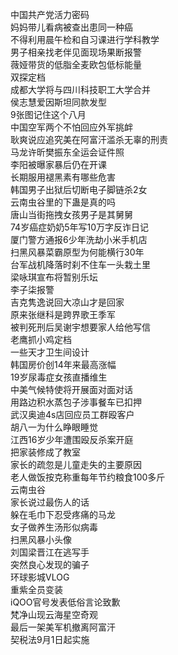 中国共产党活力密码  
妈妈带儿看病被查出患同一种癌  
不得利用晨午检和自习课进行学科教学  
男子相亲找老伴见面现场果断报警  
薇娅带货的低脂全麦欧包低标能量  
双探定档  
成都大学将与四川科技职工大学合并  
侯志慧爱因斯坦同款发型  
9张图记住这个八月  
中国空军两个不怕回应外军挑衅  
耿爽说应追究美在阿富汗滥杀无辜的刑责  
马龙许昕樊振东全运会证件照  
李阳被曝家暴后仍在开课  
长期服用褪黑素有哪些危害  
韩国男子出狱后切断电子脚链杀2女  
云南虫谷里的下蛊是真的吗  
唐山当街拖拽女孩男子是其舅舅  
74岁癌症奶奶5年写10万字反诈日记  
厦门警方通报6少年洗劫小米手机店  
扫黑风暴菜霸原型为何能横行30年  
台军战机降落时刹不住车一头栽土里  
梁咏琪宣布将暂别乐坛  
李子柒报警  
吉克隽逸说回大凉山才是回家  
原来张继科是跨界歌王季军  
被判死刑后吴谢宇想要家人给他写信  
老鹰抓小鸡定档  
一些天才卫生间设计  
韩国房价创14年来最高涨幅  
19岁尿毒症女孩直播维生  
中美气候特使将开展面对面对话  
用路边积水蒸包子涉事餐车已扣押  
武汉奥迪4s店回应员工群殴客户  
胡八一为什么睁眼睡觉  
江西16岁少年遭围殴反杀案开庭  
把家装修成了教室  
家长的疏忽是儿童走失的主要原因  
老人做饭按克称重每年节约粮食100多斤  
云南虫谷  
家长说过最伤人的话  
躲在毛巾下忍受疼痛的马龙  
女子做养生汤形似病毒  
扫黑风暴小头像  
刘国梁晋江在逃写手  
突然良心发现的骗子  
环球影城VLOG  
重紫全员变装  
iQOO官号发表低俗言论致歉  
梵净山现云海星空奇观  
最后一架美军机撤离阿富汗  
契税法9月1日起实施  
